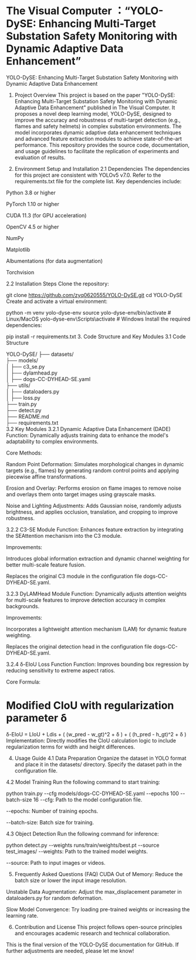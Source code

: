 # The Visual Computer ：“YOLO-DySE: Enhancing Multi-Target Substation Safety Monitoring with Dynamic Adaptive Data Enhancement”
YOLO-DySE: Enhancing Multi-Target Substation Safety Monitoring with Dynamic Adaptive Data Enhancement
1. Project Overview
This project is based on the paper "YOLO-DySE: Enhancing Multi-Target Substation Safety Monitoring with Dynamic Adaptive Data Enhancement" published in The Visual Computer. It proposes a novel deep learning model, YOLO-DySE, designed to improve the accuracy and robustness of multi-target detection (e.g., flames and safety helmets) in complex substation environments. The model incorporates dynamic adaptive data enhancement techniques and advanced feature extraction modules to achieve state-of-the-art performance. This repository provides the source code, documentation, and usage guidelines to facilitate the replication of experiments and evaluation of results.

2. Environment Setup and Installation
2.1 Dependencies
The dependencies for this project are consistent with YOLOv5 v7.0. Refer to the requirements.txt file for the complete list. Key dependencies include:

Python 3.8 or higher

PyTorch 1.10 or higher

CUDA 11.3 (for GPU acceleration)

OpenCV 4.5 or higher

NumPy

Matplotlib

Albumentations (for data augmentation)

Torchvision

2.2 Installation Steps
Clone the repository:

git clone https://github.com/zyq0620555/YOLO-DySE.git
cd YOLO-DySE
Create and activate a virtual environment:

python -m venv yolo-dyse-env
source yolo-dyse-env/bin/activate  # Linux/MacOS
yolo-dyse-env\Scripts\activate     # Windows
Install the required dependencies:

pip install -r requirements.txt
3. Code Structure and Key Modules
3.1 Code Structure

YOLO-DySE/
├── datasets/             
├── models/               
│   ├── c3_se.py         
│   ├── dylamhead.py       
│   ├── dogs-CC-DYHEAD-SE.yaml  
├── utils/                 
│   ├── dataloaders.py    
│   ├── loss.py           
├── train.py              
├── detect.py              
├── README.md             
├── requirements.txt       
3.2 Key Modules
3.2.1 Dynamic Adaptive Data Enhancement (DADE)
Function: Dynamically adjusts training data to enhance the model's adaptability to complex environments.

Core Methods:

Random Point Deformation: Simulates morphological changes in dynamic targets (e.g., flames) by generating random control points and applying piecewise affine transformations.

Erosion and Overlay: Performs erosion on flame images to remove noise and overlays them onto target images using grayscale masks.

Noise and Lighting Adjustments: Adds Gaussian noise, randomly adjusts brightness, and applies occlusion, translation, and cropping to improve robustness.

3.2.2 C3-SE Module
Function: Enhances feature extraction by integrating the SEAttention mechanism into the C3 module.

Improvements:

Introduces global information extraction and dynamic channel weighting for better multi-scale feature fusion.

Replaces the original C3 module in the configuration file dogs-CC-DYHEAD-SE.yaml.

3.2.3 DyLAMHead Module
Function: Dynamically adjusts attention weights for multi-scale features to improve detection accuracy in complex backgrounds.

Improvements:

Incorporates a lightweight attention mechanism (LAM) for dynamic feature weighting.

Replaces the original detection head in the configuration file dogs-CC-DYHEAD-SE.yaml.

3.2.4 δ-EIoU Loss Function
Function: Improves bounding box regression by reducing sensitivity to extreme aspect ratios.

Core Formula:

# Modified CIoU with regularization parameter δ
δ-EIoU = LIoU + Ldis + ( (w_pred - w_gt)^2 + δ ) + ( (h_pred - h_gt)^2 + δ )
Implementation: Directly modifies the CIoU calculation logic to include regularization terms for width and height differences.

4. Usage Guide
4.1 Data Preparation
Organize the dataset in YOLO format and place it in the datasets/ directory. Specify the dataset path in the configuration file.

4.2 Model Training
Run the following command to start training:

python train.py --cfg models/dogs-CC-DYHEAD-SE.yaml --epochs 100 --batch-size 16
--cfg: Path to the model configuration file.

--epochs: Number of training epochs.

--batch-size: Batch size for training.

4.3 Object Detection
Run the following command for inference:


python detect.py --weights runs/train/weights/best.pt --source test_images/
--weights: Path to the trained model weights.

--source: Path to input images or videos.

5. Frequently Asked Questions (FAQ)
CUDA Out of Memory: Reduce the batch size or lower the input image resolution.

Unstable Data Augmentation: Adjust the max_displacement parameter in dataloaders.py for random deformation.

Slow Model Convergence: Try loading pre-trained weights or increasing the learning rate.

6. Contribution and License
This project follows open-source principles and encourages academic research and technical collaboration.

This is the final version of the YOLO-DySE documentation for GitHub. If further adjustments are needed, please let me know!
